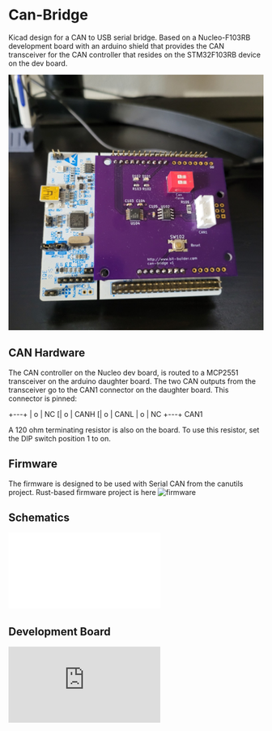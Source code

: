 # Can-Bridge

Kicad design for a CAN to USB serial bridge. Based on a Nucleo-F103RB development board
with an arduino shield that provides the CAN transceiver for the CAN
controller that resides on the STM32F103RB device on the dev board.

![Can-bridge prototype](20240425_112557.jpg?raw=true "Can-Bridge prototype")

## CAN Hardware

The CAN controller on the Nucleo dev board, is routed to a MCP2551 transceiver on the
arduino daughter board. The two CAN outputs from the transceiver go to the CAN1 connector on
the daughter board. This connector is pinned:

 +---+
 | o | NC
[| o | CANH
[| o | CANL
 | o | NC
 +---+
  CAN1

A 120 ohm terminating resistor is also on the board. To use this resistor, set the DIP switch
position 1 to on.

## Firmware

The firmware is designed to be used with Serial CAN from the canutils project. Rust-based
firmware project is here ![firmware](https://github.com/gpgreen/slcan-bridge.git)

## Schematics

![Schematics](can-bridge.pdf)

## Development Board

![Nucleo F103RB](https://www.st.com/en/evaluation-tools/nucleo-f303re.html)
